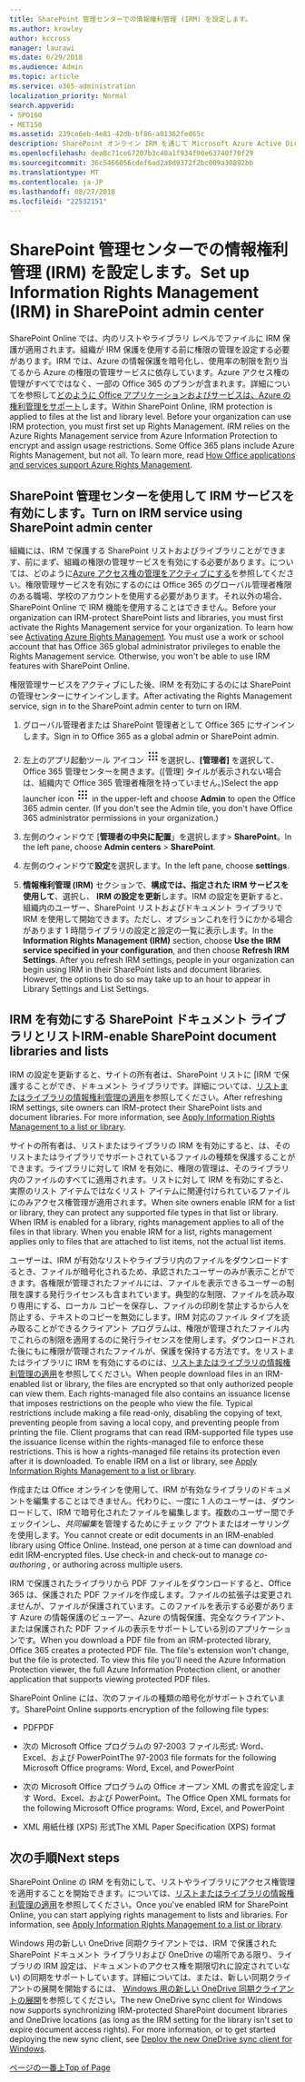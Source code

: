 ```yaml
---
title: SharePoint 管理センターでの情報権利管理 (IRM) を設定します。
ms.author: krowley
author: kccross
manager: laurawi
ms.date: 6/29/2018
ms.audience: Admin
ms.topic: article
ms.service: o365-administration
localization_priority: Normal
search.appverid:
- SPO160
- MET150
ms.assetid: 239ce6eb-4e81-42db-bf86-a01362fed65c
description: SharePoint オンライン IRM を通じて Microsoft Azure Active Directory Rights Management サービス (RMS) を使用して SharePoint リストおよびドキュメント ライブラリを保護する方法について説明します。
ms.openlocfilehash: dea8c71ce67207b3c40a1f934f90e63740f70f29
ms.sourcegitcommit: 36c5466056cdef6ad2a8d9372f2bc009a30892bb
ms.translationtype: MT
ms.contentlocale: ja-JP
ms.lasthandoff: 08/27/2018
ms.locfileid: "22532151"
---
```

# <a name="set-up-information-rights-management-irm-in-sharepoint-admin-center"></a><span data-ttu-id="34d66-103">SharePoint 管理センターでの情報権利管理 (IRM) を設定します。</span><span class="sxs-lookup"><span data-stu-id="34d66-103">Set up Information Rights Management (IRM) in SharePoint admin center</span></span>

<span data-ttu-id="34d66-p101">SharePoint Online では、内のリストやライブラリ レベルでファイルに IRM 保護が適用されます。組織が IRM 保護を使用する前に権限の管理を設定する必要があります。IRM では、Azure の情報保護を暗号化し、使用率の制限を割り当てるから Azure の権限の管理サービスに依存しています。Azure アクセス権の管理がすべてではなく、一部の Office 365 のプランが含まれます。詳細についてを参照して[どのように Office アプリケーションおよびサービスは、Azure の権利管理をサポート](https://docs.microsoft.com/azure/information-protection/understand-explore/office-apps-services-support)します。</span><span class="sxs-lookup"><span data-stu-id="34d66-p101">Within SharePoint Online, IRM protection is applied to files at the list and library level. Before your organization can use IRM protection, you must first set up Rights Management. IRM relies on the Azure Rights Management service from Azure Information Protection to encrypt and assign usage restrictions. Some Office 365 plans include Azure Rights Management, but not all. To learn more, read [How Office applications and services support Azure Rights Management](https://docs.microsoft.com/azure/information-protection/understand-explore/office-apps-services-support).</span></span>
  
## <a name="turn-on-irm-service-using-sharepoint-admin-center"></a><span data-ttu-id="34d66-109">SharePoint 管理センターを使用して IRM サービスを有効にします。</span><span class="sxs-lookup"><span data-stu-id="34d66-109">Turn on IRM service using SharePoint admin center</span></span>

<span data-ttu-id="34d66-p102">組織には、IRM で保護する SharePoint リストおよびライブラリことができます、前にまず、組織の権限の管理サービスを有効にする必要があります。については、どのように[Azure アクセス権の管理をアクティブにする](https://docs.microsoft.com/information-protection/deploy-use/activate-service)を参照してください。権限管理サービスを有効にするのには Office 365 のグローバル管理者権限のある職場、学校のアカウントを使用する必要があります。それ以外の場合、SharePoint Online で IRM 機能を使用することはできません。</span><span class="sxs-lookup"><span data-stu-id="34d66-p102">Before your organization can IRM-protect SharePoint lists and libraries, you must first activate the Rights Management service for your organization. To learn how see [Activating Azure Rights Management](https://docs.microsoft.com/information-protection/deploy-use/activate-service). You must use a work or school account that has Office 365 global administrator privileges to enable the Rights Management service. Otherwise, you won't be able to use IRM features with SharePoint Online.</span></span>
  
<span data-ttu-id="34d66-114">権限管理サービスをアクティブにした後、IRM を有効にするのには SharePoint の管理センターにサインインします。</span><span class="sxs-lookup"><span data-stu-id="34d66-114">After activating the Rights Management service, sign in to the SharePoint admin center to turn on IRM.</span></span>
  
1. <span data-ttu-id="34d66-115">グローバル管理者または SharePoint 管理者として Office 365 にサインインします。</span><span class="sxs-lookup"><span data-stu-id="34d66-115">Sign in to Office 365 as a global admin or SharePoint admin.</span></span>
    
2. <span data-ttu-id="34d66-p103">左上のアプリ起動ツール アイコン ![Office 365 のアプリ起動ツール アイコン](media/e5aee650-c566-4100-aaad-4cc2355d909f.png)を選択し、**[管理者]** を選択して、Office 365 管理センターを開きます。([管理] タイルが表示されない場合は、組織内で Office 365 管理者権限を持っていません。)</span><span class="sxs-lookup"><span data-stu-id="34d66-p103">Select the app launcher icon ![The app launcher icon in Office 365](media/e5aee650-c566-4100-aaad-4cc2355d909f.png) in the upper-left and choose **Admin** to open the Office 365 admin center. (If you don't see the Admin tile, you don't have Office 365 administrator permissions in your organization.)</span></span> 
    
3. <span data-ttu-id="34d66-118">左側のウィンドウで [**管理者の中央に配置**」を選択します\> **SharePoint**。</span><span class="sxs-lookup"><span data-stu-id="34d66-118">In the left pane, choose **Admin centers** \> **SharePoint**.</span></span>
    
4. <span data-ttu-id="34d66-119">左側のウィンドウで**設定**を選択します。</span><span class="sxs-lookup"><span data-stu-id="34d66-119">In the left pane, choose **settings**.</span></span>
    
5. <span data-ttu-id="34d66-p104">**情報権利管理 (IRM)** セクションで、**構成では、指定された IRM サービスを使用して**、選択し、 **IRM の設定を更新**します。IRM の設定を更新すると、組織内のユーザー、SharePoint リストおよびドキュメント ライブラリで IRM を使用して開始できます。ただし、オプションこれを行うにかかる場合があります 1 時間ライブラリの設定と設定の一覧に表示します。</span><span class="sxs-lookup"><span data-stu-id="34d66-p104">In the **Information Rights Management (IRM)** section, choose **Use the IRM service specified in your configuration**, and then choose **Refresh IRM Settings**. After you refresh IRM settings, people in your organization can begin using IRM in their SharePoint lists and document libraries. However, the options to do so may take up to an hour to appear in Library Settings and List Settings.</span></span>
    
## <a name="irm-enable-sharepoint-document-libraries-and-lists"></a><span data-ttu-id="34d66-123">IRM を有効にする SharePoint ドキュメント ライブラリとリスト</span><span class="sxs-lookup"><span data-stu-id="34d66-123">IRM-enable SharePoint document libraries and lists</span></span>
<span data-ttu-id="34d66-124"><a name="__toc220831191"> </a></span><span class="sxs-lookup"><span data-stu-id="34d66-124"></span></span>

<span data-ttu-id="34d66-p105">IRM の設定を更新すると、サイトの所有者は、SharePoint リストに [IRM で保護することができ、ドキュメント ライブラリです。詳細については、[リストまたはライブラリの情報権利管理の適用](apply-irm-to-a-list-or-library.md)を参照してください。</span><span class="sxs-lookup"><span data-stu-id="34d66-p105">After refreshing IRM settings, site owners can IRM-protect their SharePoint lists and document libraries. For more information, see [Apply Information Rights Management to a list or library](apply-irm-to-a-list-or-library.md).</span></span>
  
<span data-ttu-id="34d66-p106">サイトの所有者は、リストまたはライブラリの IRM を有効にすると、は、そのリストまたはライブラリでサポートされているファイルの種類を保護することができます。ライブラリに対して IRM を有効に、権限の管理は、そのライブラリ内のファイルのすべてに適用されます。リストに対して IRM を有効にすると、実際のリスト アイテムではなくリスト アイテムに関連付けられているファイルにのみアクセス権管理が適用されます。</span><span class="sxs-lookup"><span data-stu-id="34d66-p106">When site owners enable IRM for a list or library, they can protect any supported file types in that list or library. When IRM is enabled for a library, rights management applies to all of the files in that library. When you enable IRM for a list, rights management applies only to files that are attached to list items, not the actual list items.</span></span>
  
<span data-ttu-id="34d66-p107">ユーザーは、IRM が有効なリストやライブラリ内のファイルをダウンロードするとき、ファイルが暗号化されるため、承認されたユーザーのみが表示ことができます。各権限が管理されたファイルには、ファイルを表示できるユーザーの制限を課する発行ライセンスも含まれています。典型的な制限、ファイルを読み取り専用にする、ローカル コピーを保存し、ファイルの印刷を禁止するから人を防止する、テキストのコピーを無効にします。IRM 対応のファイル タイプを読み取ることができるクライアント プログラムは、権限が管理されたファイル内でこれらの制限を適用するのに発行ライセンスを使用します。ダウンロードされた後にもに権限が管理されたファイルが、保護を保持する方法です。をリストまたはライブラリに IRM を有効にするのには、[リストまたはライブラリの情報権利管理の適用](apply-irm-to-a-list-or-library.md)を参照してください。</span><span class="sxs-lookup"><span data-stu-id="34d66-p107">When people download files in an IRM-enabled list or library, the files are encrypted so that only authorized people can view them. Each rights-managed file also contains an issuance license that imposes restrictions on the people who view the file. Typical restrictions include making a file read-only, disabling the copying of text, preventing people from saving a local copy, and preventing people from printing the file. Client programs that can read IRM-supported file types use the issuance license within the rights-managed file to enforce these restrictions. This is how a rights-managed file retains its protection even after it is downloaded. To enable IRM on a list or library, see [Apply Information Rights Management to a list or library](apply-irm-to-a-list-or-library.md).</span></span>
  
<span data-ttu-id="34d66-p108">作成または Office オンラインを使用して、IRM が有効なライブラリのドキュメントを編集することはできません。代わりに、一度に 1 人のユーザーは、ダウンロードして、IRM で暗号化されたファイルを編集します。複数のユーザー間でチェックインし、*共同編集*を管理するためにチェック アウトまたはオーサリングを使用します。</span><span class="sxs-lookup"><span data-stu-id="34d66-p108">You cannot create or edit documents in an IRM-enabled library using Office Online. Instead, one person at a time can download and edit IRM-encrypted files. Use check-in and check-out to manage  *co-authoring*  , or authoring across multiple users.</span></span> 
  
<span data-ttu-id="34d66-p109">IRM で保護されたライブラリから PDF ファイルをダウンロードすると、Office 365 は、保護された PDF ファイルを作成します。ファイルの拡張子は変更されませんが、ファイルが保護されています。このファイルを表示する必要があります Azure の情報保護のビューアー、Azure の情報保護、完全なクライアント、または保護された PDF ファイルの表示をサポートしている別のアプリケーションです。</span><span class="sxs-lookup"><span data-stu-id="34d66-p109">When you download a PDF file from an IRM-protected library, Office 365 creates a protected PDF file. The file's extension won't change, but the file is protected. To view this file you'll need the Azure Information Protection viewer, the full Azure Information Protection client, or another application that supports viewing protected PDF files.</span></span> 
  
<span data-ttu-id="34d66-142">SharePoint Online には、次のファイルの種類の暗号化がサポートされています。</span><span class="sxs-lookup"><span data-stu-id="34d66-142">SharePoint Online supports encryption of the following file types:</span></span>
  
- <span data-ttu-id="34d66-143">PDF</span><span class="sxs-lookup"><span data-stu-id="34d66-143">PDF</span></span>
    
- <span data-ttu-id="34d66-144">次の Microsoft Office プログラムの 97-2003 ファイル形式: Word、Excel、および PowerPoint</span><span class="sxs-lookup"><span data-stu-id="34d66-144">The 97-2003 file formats for the following Microsoft Office programs: Word, Excel, and PowerPoint</span></span>
    
- <span data-ttu-id="34d66-145">次の Microsoft Office プログラムの Office オープン XML の書式を設定します Word、Excel、および PowerPoint。</span><span class="sxs-lookup"><span data-stu-id="34d66-145">The Office Open XML formats for the following Microsoft Office programs: Word, Excel, and PowerPoint</span></span>
    
- <span data-ttu-id="34d66-146">XML 用紙仕様 (XPS) 形式</span><span class="sxs-lookup"><span data-stu-id="34d66-146">The XML Paper Specification (XPS) format</span></span>
    
## <a name="next-steps"></a><span data-ttu-id="34d66-147">次の手順</span><span class="sxs-lookup"><span data-stu-id="34d66-147">Next steps</span></span>
<span data-ttu-id="34d66-148"><a name="__toc220831191"> </a></span><span class="sxs-lookup"><span data-stu-id="34d66-148"></span></span>

<span data-ttu-id="34d66-p110">SharePoint Online の IRM を有効にして、リストやライブラリにアクセス権管理を適用することを開始できます。については、[リストまたはライブラリの情報権利管理の適用](apply-irm-to-a-list-or-library.md)を参照してください。</span><span class="sxs-lookup"><span data-stu-id="34d66-p110">Once you've enabled IRM for SharePoint Online, you can start applying rights management to lists and libraries. For information, see [Apply Information Rights Management to a list or library](apply-irm-to-a-list-or-library.md).</span></span>
  
<span data-ttu-id="34d66-p111">Windows 用の新しい OneDrive 同期クライアントでは、IRM で保護された SharePoint ドキュメント ライブラリおよび OneDrive の場所である限り、ライブラリの IRM 設定は、ドキュメントのアクセス権を期限切れに設定されていない) の同期をサポートしています。詳細については、または、新しい同期クライアントの展開を開始するには、 [Windows 用の新しい OneDrive 同期クライアントの展開](https://support.office.com/article/3f3a511c-30c6-404a-98bf-76f95c519668)を参照してください。</span><span class="sxs-lookup"><span data-stu-id="34d66-p111">The new OneDrive sync client for Windows now supports synchronizing IRM-protected SharePoint document libraries and OneDrive locations (as long as the IRM setting for the library isn't set to expire document access rights). For more information, or to get started deploying the new sync client, see [Deploy the new OneDrive sync client for Windows](https://support.office.com/article/3f3a511c-30c6-404a-98bf-76f95c519668).</span></span>
  
[<span data-ttu-id="34d66-153">ページの一番上</span><span class="sxs-lookup"><span data-stu-id="34d66-153">Top of Page</span></span>](set-up-irm-in-sp-admin-center.md#__top)
  

